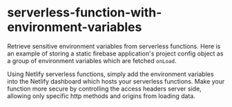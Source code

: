 # serverless-function-with-environment-variables

Retrieve sensitive environment variables from serverless functions. Here is an example of storing a static firebase application's project config object as a group of environment variables which are fetched `onLoad`.

Using Netlify serverless functions, simply add the environment variables into the Netlify dashboard which hosts your serverless functions. Make your function more secure by controlling the access headers server side, allowing only specific http methods and origins from loading data.
